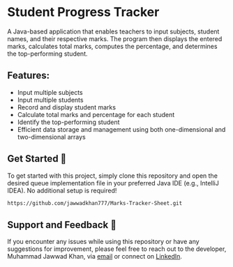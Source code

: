 # Student Progress Tracker
A Java-based application that enables teachers to input subjects, student names, and their respective marks. The program then displays the entered marks, calculates total marks, computes the percentage, and determines the top-performing student.

## Features:
- Input multiple subjects
- Input multiple students
- Record and display student marks
- Calculate total marks and percentage for each student
- Identify the top-performing student
- Efficient data storage and management using both one-dimensional and two-dimensional arrays

## Get Started 🚀

To get started with this project, simply clone this repository and open the desired queue implementation file in your preferred Java IDE (e.g., IntelliJ IDEA). No additional setup is required!

```bash
https://github.com/jawwadkhan777/Marks-Tracker-Sheet.git
```

## Support and Feedback 📧

If you encounter any issues while using this repository or have any suggestions for improvement, please feel free to reach out to the developer, Muhammad Jawwad Khan, via [email](mailto:m.jawwadkhan777@gmail.com) or connect on [LinkedIn](https://www.linkedin.com/in/jawwadkhan777/).
